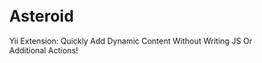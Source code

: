 Asteroid
========

Yii Extension: Quickly Add Dynamic Content Without Writing JS Or Additional Actions!